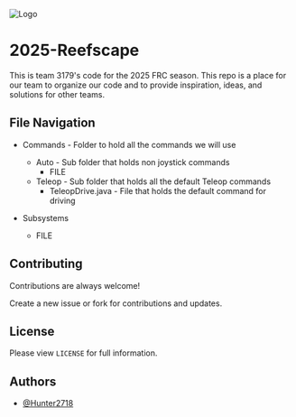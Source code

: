 
![Logo](https://github.com/frc3179/2025-Reefscape/blob/main/ANT-LOGO.PNG)


# 2025-Reefscape

This is team 3179's code for the 2025 FRC season. This repo is a place for our team to organize our code and to provide inspiration, ideas, and solutions for other teams.



## File Navigation

* Commands - Folder to hold all the commands we will use
    * Auto - Sub folder that holds non joystick commands
        * FILE
    * Teleop - Sub folder that holds all the default Teleop commands
        * TeleopDrive.java - File that holds the default command for driving

* Subsystems
    * FILE


## Contributing

Contributions are always welcome!

Create a new issue or fork for contributions and updates.


## License

Please view `LICENSE` for full information.


## Authors

- [@Hunter2718](https://github.com/Hunter2718)


